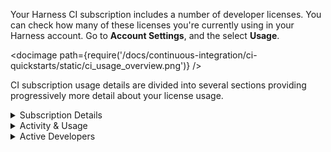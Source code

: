 Your Harness CI subscription includes a number of developer licenses. You can check how many of these licenses you're currently using in your Harness account. Go to **Account Settings**, and the select **Usage**.

<!-- ![](/docs/continuous-integration/ci-quickstarts/static/ci_usage_overview.png) -->

<docimage path={require('/docs/continuous-integration/ci-quickstarts/static/ci_usage_overview.png')} />

CI subscription usage details are divided into several sections providing progressively more detail about your license <!-- and build credit --> usage.

<details>
<summary>Subscription Details</summary>

This section includes the following details:

* Account name
* Plan type
* Number of developer licenses
* Subscription expiration date

<!-- ![](/docs/continuous-integration/ci-quickstarts/static/ci_usage_subscr_details.png) -->

<docimage path={require('/docs/continuous-integration/ci-quickstarts/static/ci_usage_subscr_details.png')} />

</details>

<details>
<summary>Activity & Usage</summary>

This section shows the number of current active developers against the total number of licenses.

<!-- ![](/docs/continuous-integration/ci-quickstarts/static/ci_usage_plansummary_onetile.png) -->

<docimage path={require('/docs/continuous-integration/ci-quickstarts/static/ci_usage_plansummary_onetile.png')} />

<!-- It also shows your total monthly credit balance at the start of the month, but it doesn't show credit consumption or credits remaining. -->

<!-- ![](/docs/continuous-integration/ci-quickstarts/static/ci_usage_plansummary.png) -->

<!-- <docimage path={require('/docs/continuous-integration/ci-quickstarts/static/ci_usage_plansummary.png')} /> -->

</details>

<details>
<summary>Active Developers</summary>

In this section, you can drill down into license usage data.

The **Breakdown** tab shows a breakdown of license usage.

<!-- ![](/docs/continuous-integration/ci-quickstarts/static/ci_usage_devs_breakdown.png) -->

<docimage path={require('/docs/continuous-integration/ci-quickstarts/static/ci_usage_devs_breakdown.png')} />

The **Trend** tab shows license usage trends over time, including:

* Peak license usage in the current month.
* Total license limit for your subscription.
* Over use, which indicates when the number of active developers exceeded the subscription limit.

<!-- ![](/docs/continuous-integration/ci-quickstarts/static/ci_usage_dev_trend.png) -->

<docimage path={require('/docs/continuous-integration/ci-quickstarts/static/ci_usage_dev_trend.png')} />

</details>

<!-- <details>
<summary>Build Credits</summary>

In this section, you can drill down into build credit usage data, including:

* Start and expiration dates for credits
* Credit entitlement

If you have a paid plan, you can see information about both free and paid credits.

This section doesn't show credit consumption or credits remaining. -->

<!-- ![](/docs/continuous-integration/ci-quickstarts/static/ci_usage_build_credits.png) -->

<!-- <docimage path={require('/docs/continuous-integration/ci-quickstarts/static/ci_usage_build_credits.png')} />

</details> -->
